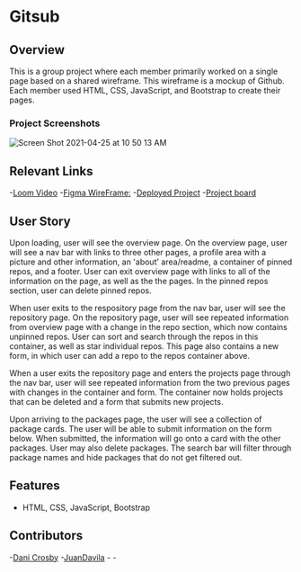 # Gitsub

## Overview
This is a group project where each member primarily worked on a single page based on a shared wireframe. This wireframe is a mockup of Github. Each member used HTML, CSS, JavaScript, and Bootstrap to create their pages.

### Project Screenshots 
![Screen Shot 2021-04-25 at 10 50 13 AM](https://user-images.githubusercontent.com/68397076/116000016-1cc06800-a5b4-11eb-8b63-fa011704c5eb.png)


## Relevant Links
-[Loom Video](https://www.loom.com/share/2dc9ed83baf54384aab5a3a810e252fc)
-[Figma WireFrame:](https://www.figma.com/file/muax2mC6mYZuDM2OynrxXo/GitSubmarine-Team-Project?node-id=0%3A1)
-[Deployed Project](https://gitsubmarine.netlify.app/)
-[Project board](https://github.com/nss-evening-cohort-14/gitsub-e14-1-devs-to-ever-dev/projects/1)


## User Story
Upon loading, user will see the overview page. On the overview page, user will see a nav bar with links to three other pages, a profile area with a picture and other information, an 'about' area/readme, a container of pinned repos, and a footer. User can exit overview page with links to all of the information on the page, as well as the the pages. In the pinned repos section, user can delete pinned repos. 

When user exits to the respository page from the nav bar, user will see the repository page. On the repository page, user will see repeated information from overview page with a change in the repo section, which now contains unpinned repos. User can sort and search through the repos in this container, as well as star individual repos. This page also contains a new form, in which user can add a repo to the repos container above.

When a user exits the repository page and enters the projects page through the nav bar, user will see repeated information from the two previous pages with changes in the container and form. The container now holds projects that can be deleted and a form that submits new projects.

Upon arriving to the packages page, the user will see a collection of package cards. The user will be able to submit information on the form below. When submitted, the information will go onto a card with the other packages. User may also delete packages. The search bar will filter through package names and hide packages that do not get filtered out. 

## Features
- HTML, CSS, JavaScript, Bootstrap

## Contributors
-[Dani Crosby](https://github.com/danicrosby)
-[JuanDavila](https://github.com/JuanDavila1101)
-[](https://github.com/lindseysatterfield)
-[](https://github.com/thedigitalmenagerie)

